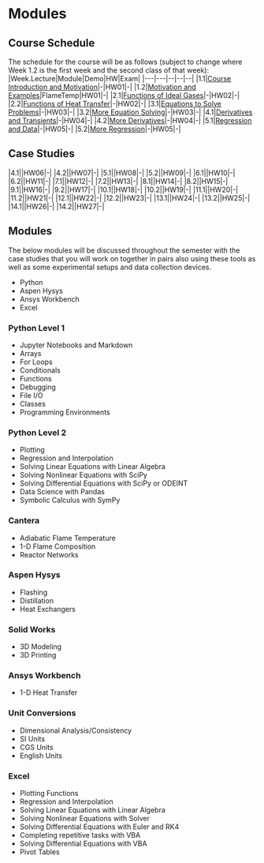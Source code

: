 # Modules

## Course Schedule
The schedule for the course will be as follows (subject to change where Week 1.2 is the first week and the second class of that week):
|Week.Lecture|Module|Demo|HW|Exam|
|---|---|--|--|--|
|1.1|[Course Introduction and Motivation](intro.md)|-|HW01|-|
|1.2|[Motivation and Examples](lectures/01-Motive.ipynb)|FlameTemp|HW01|-|
|2.1|[Functions of Ideal Gases](lectures/02-Functions.ipynb)|-|HW02|-|
|2.2|[Functions of Heat Transfer](lectures/03-FunctionsAgain.ipynb)|-|HW02|-|
|3.1|[Equations to Solve Problems](lectures/04-Equations.ipynb)|-|HW03|-|
|3.2|[More Equation Solving](lectures/05-EquationsAgain.ipynb)|-|HW03|-|
|4.1|[Derivatives and Transients](lectures/06-Derivatives.ipynb)|-|HW04|-|
|4.2|[More Derivatives](lectures/07-DerivativesAgain.ipynb)|-|HW04|-|
|5.1|[Regression and Data](lectures/08-Regression.ipynb)|-|HW05|-|
|5.2|[More Regression](lectures/09-RegressionAgain.ipynb)|-|HW05|-|

## Case Studies
|4.1||HW06|-|
|4.2||HW07|-|
|5.1||HW08|-|
|5.2||HW09|-|
|6.1||HW10|-|
|6.2||HW11|-|
|7.1||HW12|-|
|7.2||HW13|-|
|8.1||HW14|-|
|8.2||HW15|-|
|9.1||HW16|-|
|9.2||HW17|-|
|10.1||HW18|-|
|10.2||HW19|-|
|11.1||HW20|-|
|11.2||HW21|-|
|12.1||HW22|-|
|12.2||HW23|-|
|13.1||HW24|-|
|13.2||HW25|-|
|14.1||HW26|-|
|14.2||HW27|-|

[^1]: See the [Case Studies Schedule](casestudies/casestudydocs.md) for more information.

## Modules

The below modules will be discussed throughout the semester with the case studies that you will work on together in pairs also using these tools as well as some experimental setups and data collection devices.

- Python
- Aspen Hysys
- Ansys Workbench
- Excel

### Python Level 1
- Jupyter Notebooks and Markdown
- Arrays
- For Loops
- Conditionals
- Functions
- Debugging
- File I/O
- Classes
- Programming Environments

### Python Level 2
- Plotting
- Regression and Interpolation
- Solving Linear Equations with Linear Algebra
- Solving Nonlinear Equations with SciPy
- Solving Differential Equations with SciPy or ODEINT
- Data Science with Pandas
- Symbolic Calculus with SymPy

### Cantera
- Adiabatic Flame Temperature
- 1-D Flame Composition
- Reactor Networks

### Aspen Hysys
- Flashing
- Distillation
- Heat Exchangers

### Solid Works
- 3D Modeling
- 3D Printing

### Ansys Workbench
- 1-D Heat Transfer

### Unit Conversions
- Dimensional Analysis/Consistency
- SI Units
- CGS Units
- English Units

### Excel
- Plotting Functions
- Regression and Interpolation
- Solving Linear Equations with Linear Algebra
- Solving Nonlinear Equations with Solver
- Solving Differential Equations with Euler and RK4
- Completing repetitive tasks with VBA
- Solving Differential Equations with VBA
- Pivot Tables

```{tableofcontents}
```